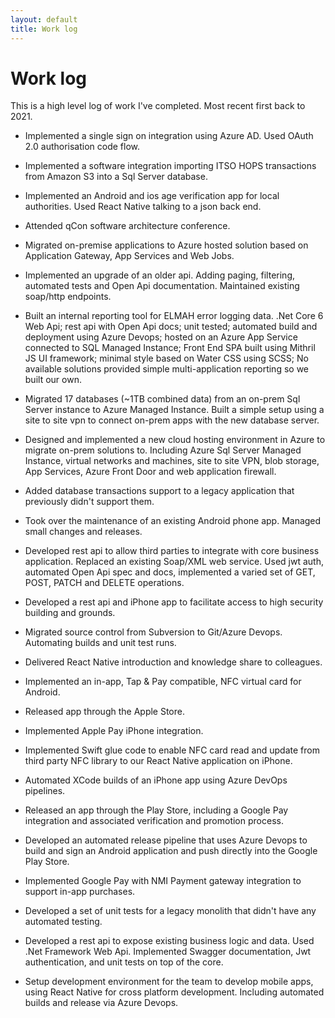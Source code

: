 ```yaml
---
layout: default
title: Work log
---
```


# Work log

This is a high level log of work I've completed. Most recent first
back to 2021.

- Implemented a single sign on integration using Azure AD. Used
  OAuth 2.0 authorisation code flow.

- Implemented a software integration importing ITSO HOPS transactions
  from Amazon S3 into a Sql Server database.

- Implemented an Android and ios age verification app for local
  authorities. Used React Native talking to a json back end.

- Attended qCon software architecture conference.

- Migrated on-premise applications to Azure hosted solution based on
  Application Gateway, App Services and Web Jobs.

- Implemented an upgrade of an older api. Adding paging, filtering,
  automated tests and Open Api documentation. Maintained existing
  soap/http endpoints.

- Built an internal reporting tool for ELMAH error logging data. .Net
  Core 6 Web Api; rest api with Open Api docs; unit tested; automated
  build and deployment using Azure Devops; hosted on an Azure App
  Service connected to SQL Managed Instance; Front End SPA built using
  Mithril JS UI framework; minimal style based on Water CSS using
  SCSS; No available solutions provided simple multi-application
  reporting so we built our own.

- Migrated 17 databases (~1TB combined data) from an on-prem Sql
  Server instance to Azure Managed Instance. Built a simple setup
  using a site to site vpn to connect on-prem apps with the new
  database server.

- Designed and implemented a new cloud hosting environment in Azure to
  migrate on-prem solutions to. Including Azure Sql Server Managed
  Instance, virtual networks and machines, site to site VPN, blob
  storage, App Services, Azure Front Door and web application
  firewall.

- Added database transactions support to a legacy application that
  previously didn't support them.

- Took over the maintenance of an existing Android phone app. Managed
  small changes and releases.

- Developed rest api to allow third parties to integrate with core
  business application. Replaced an existing Soap/XML web
  service. Used jwt auth, automated Open Api spec and docs,
  implemented a varied set of GET, POST, PATCH and DELETE operations.

- Developed a rest api and iPhone app to facilitate access to high
  security building and grounds.

- Migrated source control from Subversion to Git/Azure
  Devops. Automating builds and unit test runs.

- Delivered React Native introduction and knowledge share to
  colleagues.

- Implemented an in-app, Tap & Pay compatible, NFC virtual card for
  Android.

- Released app through the Apple Store.

- Implemented Apple Pay iPhone integration.

- Implemented Swift glue code to enable NFC card read and update from
  third party NFC library to our React Native application on iPhone.

- Automated XCode builds of an iPhone app using Azure DevOps
  pipelines.

- Released an app through the Play Store, including a Google Pay
  integration and associated verification and promotion process.

- Developed an automated release pipeline that uses Azure Devops to
  build and sign an Android application and push directly into the
  Google Play Store.

- Implemented Google Pay with NMI Payment gateway integration to
  support in-app purchases.

- Developed a set of unit tests for a legacy monolith that didn't have
  any automated testing.

- Developed a rest api to expose existing business logic and
  data. Used .Net Framework Web Api. Implemented Swagger
  documentation, Jwt authentication, and unit tests on top of the
  core.

- Setup development environment for the team to develop mobile apps,
  using React Native for cross platform development. Including
  automated builds and release via Azure Devops.
